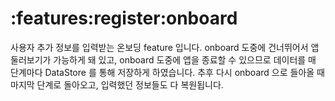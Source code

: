 # :features:register:onboard

사용자 추가 정보를 입력받는 온보딩 feature 입니다. onboard 도중에 건너뛰어서 앱 둘러보기가 가능하게 돼 있고, onboard 도중에 앱을 종료할 수 있으므로 데이터를 매 단계마다 DataStore 를 통해 저장하게 하였습니다.
추후 다시 onboard 으로 들아올 때 마지막 단계로 돌아오고, 입력했던 정보들도 다 복원됩니다.